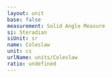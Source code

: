 ```yaml
---
layout: unit
base: false
measurement: Solid Angle Measure
si: Steradian
siUnit: sr
name: Coleslaw
unit: cs
urlName: units/Coleslaw
ratio: undefined
---
```

